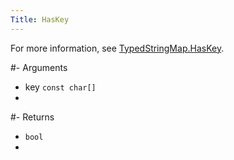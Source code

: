 ```yaml
---
Title: HasKey
---
```


For more information, see [TypedStringMap.HasKey](#content-typedstringmap-methods-haskey).

#- Arguments
- key `const char[]`
- 

#- Returns
- `bool`
- 
